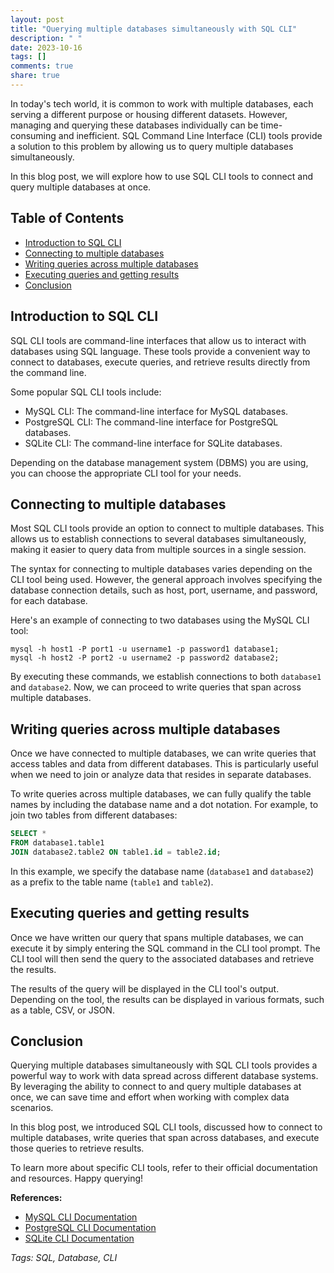 ```yaml
---
layout: post
title: "Querying multiple databases simultaneously with SQL CLI"
description: " "
date: 2023-10-16
tags: []
comments: true
share: true
---
```


In today's tech world, it is common to work with multiple databases, each serving a different purpose or housing different datasets. However, managing and querying these databases individually can be time-consuming and inefficient. SQL Command Line Interface (CLI) tools provide a solution to this problem by allowing us to query multiple databases simultaneously.

In this blog post, we will explore how to use SQL CLI tools to connect and query multiple databases at once.

## Table of Contents
- [Introduction to SQL CLI](#introduction-to-sql-cli)
- [Connecting to multiple databases](#connecting-to-multiple-databases)
- [Writing queries across multiple databases](#writing-queries-across-multiple-databases)
- [Executing queries and getting results](#executing-queries-and-getting-results)
- [Conclusion](#conclusion)

## Introduction to SQL CLI

SQL CLI tools are command-line interfaces that allow us to interact with databases using SQL language. These tools provide a convenient way to connect to databases, execute queries, and retrieve results directly from the command line.

Some popular SQL CLI tools include:

- MySQL CLI: The command-line interface for MySQL databases.
- PostgreSQL CLI: The command-line interface for PostgreSQL databases.
- SQLite CLI: The command-line interface for SQLite databases.

Depending on the database management system (DBMS) you are using, you can choose the appropriate CLI tool for your needs.

## Connecting to multiple databases

Most SQL CLI tools provide an option to connect to multiple databases. This allows us to establish connections to several databases simultaneously, making it easier to query data from multiple sources in a single session.

The syntax for connecting to multiple databases varies depending on the CLI tool being used. However, the general approach involves specifying the database connection details, such as host, port, username, and password, for each database.

Here's an example of connecting to two databases using the MySQL CLI tool:

```mysql
mysql -h host1 -P port1 -u username1 -p password1 database1;
mysql -h host2 -P port2 -u username2 -p password2 database2;
```

By executing these commands, we establish connections to both `database1` and `database2`. Now, we can proceed to write queries that span across multiple databases.

## Writing queries across multiple databases

Once we have connected to multiple databases, we can write queries that access tables and data from different databases. This is particularly useful when we need to join or analyze data that resides in separate databases.

To write queries across multiple databases, we can fully qualify the table names by including the database name and a dot notation. For example, to join two tables from different databases:

```sql
SELECT *
FROM database1.table1
JOIN database2.table2 ON table1.id = table2.id;
```

In this example, we specify the database name (`database1` and `database2`) as a prefix to the table name (`table1` and `table2`).

## Executing queries and getting results

Once we have written our query that spans multiple databases, we can execute it by simply entering the SQL command in the CLI tool prompt. The CLI tool will then send the query to the associated databases and retrieve the results.

The results of the query will be displayed in the CLI tool's output. Depending on the tool, the results can be displayed in various formats, such as a table, CSV, or JSON.

## Conclusion

Querying multiple databases simultaneously with SQL CLI tools provides a powerful way to work with data spread across different database systems. By leveraging the ability to connect to and query multiple databases at once, we can save time and effort when working with complex data scenarios.

In this blog post, we introduced SQL CLI tools, discussed how to connect to multiple databases, write queries that span across databases, and execute those queries to retrieve results.

To learn more about specific CLI tools, refer to their official documentation and resources. Happy querying!

**References:**
- [MySQL CLI Documentation](https://dev.mysql.com/doc/refman/8.0/en/mysql-command-options.html)
- [PostgreSQL CLI Documentation](https://www.postgresql.org/docs/current/app-psql.html)
- [SQLite CLI Documentation](https://www.sqlite.org/cli.html)

*Tags: SQL, Database, CLI*